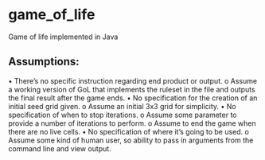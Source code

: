 # game_of_life
Game of life implemented in Java

## Assumptions:
•	There’s no specific instruction regarding end product or output. 
	o	Assume a working version of GoL that implements the ruleset in the file and outputs the final result after the game ends.
•	No specification for the creation of an initial seed grid given. 
	o	Assume an initial 3x3 grid for simplicity.
•	No specification of when to stop iterations. 
	o	Assume some parameter to provide a number of iterations to perform. 
	o	Assume to end the game when there are no live cells.
•	No specification of where it’s going to be used.
	o	Assume some kind of human user, so ability to pass in arguments from the command line and view output.
